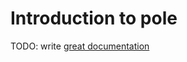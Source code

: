 # Introduction to pole

TODO: write [great documentation](http://jacobian.org/writing/what-to-write/)
